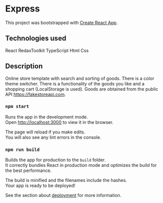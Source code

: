 # Express 
This project was bootstrapped with [Create React App](https://github.com/facebook/create-react-app).

##  Technologies used

React
RedaxToolkit
TypeScript
Html
Css

##  Description 

Online store template with search and sorting of goods. There is a color theme switcher. There is a functionality of the goods you like and a shopping cart (LocalStorage is used). Goods are obtained from the public API https://fakestoreapi.com.

### `npm start`

Runs the app in the development mode.\
Open [http://localhost:3000](http://localhost:3000) to view it in the browser.

The page will reload if you make edits.\
You will also see any lint errors in the console.

### `npm run build`

Builds the app for production to the `build` folder.\
It correctly bundles React in production mode and optimizes the build for the best performance.

The build is minified and the filenames include the hashes.\
Your app is ready to be deployed!

See the section about [deployment](https://facebook.github.io/create-react-app/docs/deployment) for more information.

